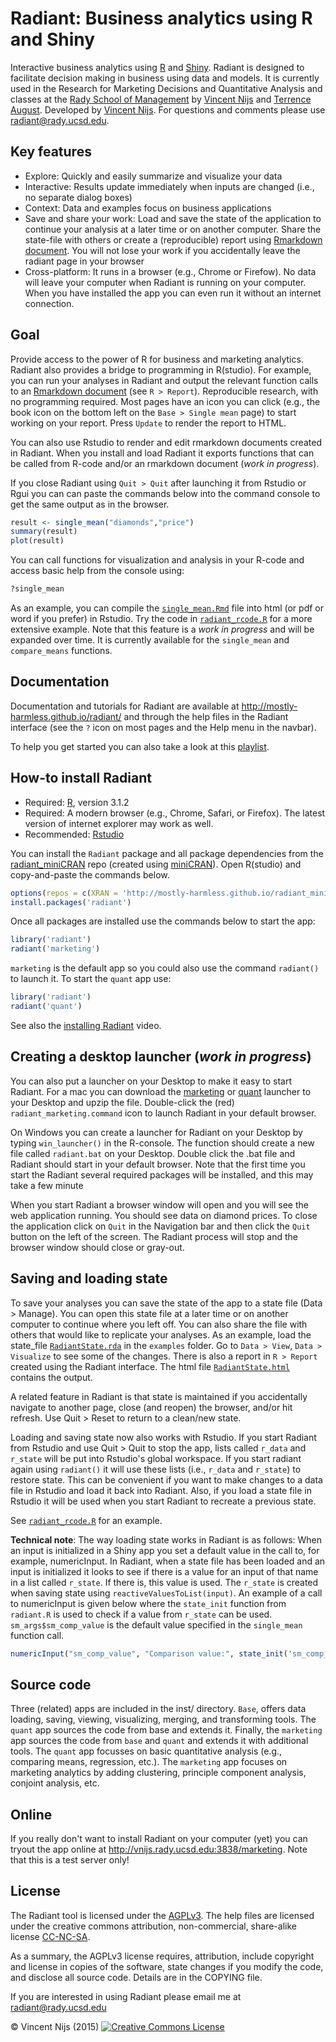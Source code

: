 # Radiant: Business analytics using R and Shiny

Interactive business analytics using [R](http://www.r-project.org/) and [Shiny](http[://www.rstudio.com/shiny/). Radiant is designed to facilitate decision making in business using data and models. It is currently used in the Research for Marketing Decisions and Quantitative Analysis and classes at the <a href="http://rady.ucsd.edu/" target="\_blank">Rady School of Management</a> by <a href="http://rady.ucsd.edu/faculty/directory/nijs/" target="\_blank">Vincent Nijs</a> and <a href="http://rady.ucsd.edu/faculty/directory/august/">Terrence August</a>. Developed by <a href="http://rady.ucsd.edu/faculty/directory/nijs/" target="\_blank">Vincent Nijs</a>. For questions and comments please use radiant@rady.ucsd.edu.

## Key features

- Explore: Quickly and easily summarize and visualize your data
- Interactive: Results update immediately when inputs are changed (i.e., no separate dialog boxes)
- Context: Data and examples focus on business applications
- Save and share your work: Load and save the state of the application to continue your analysis at a later time or on another computer. Share the state-file with others or create a (reproducible) report using [Rmarkdown document](http://rmarkdown.rstudio.com/). You will not lose your work if you accidentally leave the radiant page in your browser
- Cross-platform: It runs in a browser (e.g., Chrome or Firefow). No data will leave your computer when Radiant is running on your computer. When you have installed the app you can even run it without an internet connection.

## Goal

Provide access to the power of R for business and marketing analytics. Radiant also provides a bridge to programming in R(studio). For example, you can run your analyses in Radiant and output the relevant function calls to an [Rmarkdown document](http://rmarkdown.rstudio.com/) (see `R > Report`). Reproducible research, with no programming required. Most pages have an icon you can click (e.g., the book icon on the bottom left on the `Base > Single mean` page) to start working on your report. Press `Update` to render the report to HTML.

You can also use Rstudio to render and edit rmarkdown documents created in Radiant. When you install and load Radiant it exports functions that can be called from R-code and/or an rmarkdown document (_work in progress_).

If you close Radiant using `Quit > Quit` after launching it from Rstudio or Rgui you can can paste the commands below into the command console to get the same output as in the browser.

```r
result <- single_mean("diamonds","price")
summary(result)
plot(result)
```

You can call functions for visualization and analysis in your R-code and access basic help from the console using:

```r
?single_mean
```

As an example, you can compile the [`single_mean.Rmd`](https://github.com/mostly-harmless/radiant/blob/master/examples/single_mean.Rmd?raw=true) file into html (or pdf or word if you prefer) in Rstudio. Try the code in [`radiant_rcode.R`](https://github.com/mostly-harmless/radiant/blob/master/examples/radiant_rcode.r?raw=true) for a more extensive example. Note that this feature is a _work in progress_ and will be expanded over time. It is currently available for the `single_mean` and `compare_means` functions.

## Documentation

Documentation and tutorials for Radiant are available at <http://mostly-harmless.github.io/radiant/> and through the help files in the Radiant interface (see the `?` icon on most pages and the Help menu in the navbar).

To help you get started you can also take a look at this [playlist](https://www.youtube.com/watch?v=e02LFmNysoM&list=PLNhtaetb48EfAAlfQMJsuvLCSLvcn_0BC).

## How-to install Radiant

- Required: [R](https://github.com/mostly-harmless/radiant_miniCRAN/tree/gh-pages/R-3.1.2), version 3.1.2
- Required: A modern browser (e.g., Chrome, Safari, or Firefox). The latest version of internet explorer may work as well.
- Recommended: [Rstudio](http://www.rstudio.com/products/rstudio/download/)

You can install the `Radiant` package and all package dependencies from the [radiant_miniCRAN](https://github.com/mostly-harmless/radiant_miniCRAN) repo (created using [miniCRAN](https://github.com/andrie/miniCRAN)). Open R(studio) and copy-and-paste the commands below.

```r
options(repos = c(XRAN = 'http://mostly-harmless.github.io/radiant_miniCRAN/'))
install.packages('radiant')
```

Once all packages are installed use the commands below to start the app:

```r
library('radiant')
radiant('marketing')
```

`marketing` is the default app so you could also use the command `radiant()` to launch it. To start the `quant` app use:

```r
library('radiant')
radiant('quant')
```

See also the [installing Radiant](https://www.youtube.com/) video.

## Creating a desktop launcher (_work in progress_)

You can also put a launcher on your Desktop to make it easy to start Radiant. For a mac you can download the [marketing](https://github.com/mostly-harmless/radiant/blob/master/launchers/mac/radiant_marketing.command.zip) or [quant](https://github.com/mostly-harmless/radiant/blob/master/launchers/mac/radiant_quant.command.zip) launcher to your Desktop and upzip the file. Double-click the (red) `radiant_marketing.command` icon to launch Radiant in your default browser.

On Windows you can create a launcher for Radiant on your Desktop by typing `win_launcher()` in the R-console. The function should create a new file called `radiant.bat` on your Desktop. Double click the .bat file and Radiant should start in your default browser. Note that the first time you start the Radiant several required packages will be installed, and this may take a few minute

When you start Radiant a browser window will open and you will see the web application running. You should see data on diamond prices. To close the application click on `Quit` in the Navigation bar and then click the `Quit` button on the left of the screen. The Radiant process will stop and the browser window should close or gray-out.

## Saving and loading state

To save your analyses you can save the state of the app to a state file (Data > Manage). You can open this state file at a later time or on another computer to continue where you left off. You can also share the file with others that would like to replicate your analyses. As an example, load the state_file [`RadiantState.rda`](https://github.com/mostly-harmless/radiant/blob/master/examples/RadiantState.rda?raw=true) in the `examples` folder. Go to `Data > View`, `Data > Visualize` to see some of the changes. There is also a report in `R > Report` created using the Radiant interface. The html file [`RadiantState.html`](https://github.com/mostly-harmless/radiant/blob/master/examples/RadiantState.html?raw=true) contains the output.

A related feature in Radiant is that state is maintained if you accidentally navigate to another page, close (and reopen) the browser, and/or hit refresh. Use Quit > Reset to return to a clean/new state.

Loading and saving state now also works with Rstudio. If you start Radiant from Rstudio and use Quit > Quit to stop the app, lists called `r_data` and `r_state` will be put into Rstudio's global workspace. If you start radiant again using `radiant()` it will use these lists (i.e., `r_data` and `r_state`) to restore state. This can be convenient if you want to make changes to a data file in Rstudio and load it back into Radiant. Also, if you load a state file in Rstudio it will be used when you start Radiant to recreate a previous state.

See [`radiant_rcode.R`](https://github.com/mostly-harmless/radiant/blob/master/examples/radiant_rcode.r?raw=true) for an example.

**Technical note**: The way loading state works in Radiant is as follows: When an input is initialized in a Shiny app you set a default value in the call to, for example, numericInput. In Radiant, when a state file has been loaded and an input is initialized it looks to see if there is a value for an input of that name in a list called `r_state`. If there is, this value is used. The `r_state` is created when saving state using `reactiveValuesToList(input)`. An example of a call to numericInput is given below where the `state_init` function from `radiant.R` is used to check if a value from `r_state` can be used. `sm_args$sm_comp_value` is the default value specified in the `single_mean` function call.

```r
numericInput("sm_comp_value", "Comparison value:", state_init('sm_comp_value',sm_args$sm_comp_value))
```

## Source code

Three (related) apps are included in the inst/ directory. `Base`, offers data loading, saving, viewing, visualizing, merging, and transforming tools. The `quant` app sources the code from base and extends it. Finally, the `marketing` app sources the code from `base` and `quant` and extends it with additional tools. The `quant` app focusses on basic quantitative analysis (e.g., comparing means, regression, etc.). The `marketing` app focuses on marketing analytics by adding clustering, principle component analysis, conjoint analysis, etc.

## Online

If you really don't want to install Radiant on your computer (yet) you can tryout the app online at <http://vnijs.rady.ucsd.edu:3838/marketing>. Note that this is a test server only!

## License

The Radiant tool is licensed under the <a href="http://www.tldrlegal.com/l/AGPL3" target="\_blank">AGPLv3</a>. The help files are licensed under the creative commons attribution, non-commercial, share-alike license <a href="http://creativecommons.org/licenses/by-nc-sa/4.0/" target="\_blank">CC-NC-SA</a>.

As a summary, the AGPLv3 license requires, attribution, include copyright and license in copies of the software, state changes if you modify the code, and disclose all source code. Details are in the COPYING file.

If you are interested in using Radiant please email me at radiant@rady.ucsd.edu

&copy; Vincent Nijs (2015) <a rel="license" href="http://creativecommons.org/licenses/by-nc-sa/4.0/" target="_blank"><img alt="Creative Commons License" style="border-width:0" src="https://github.com/mostly-harmless/radiant/blob/master/inst/base/www/imgs/80x15.png" /></a>
